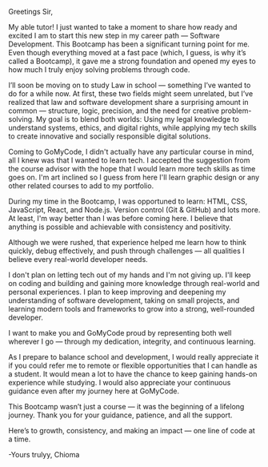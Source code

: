 Greetings Sir,

   My able tutor! I just wanted to take a moment to share how ready and excited I am to start this new step in my career path — Software Development. This Bootcamp has been a significant turning point for me. Even though everything moved at a fast pace (which, I guess, is why it’s called a Bootcamp), it gave me a strong foundation and opened my eyes to how much I truly enjoy solving problems through code.

  I’ll soon be moving on to study Law in school — something I’ve wanted to do for a while now.  At first, these two fields might seem unrelated, but I’ve realized that law and software development share a surprising amount in common — structure, logic, precision, and the need for creative problem-solving.
  My goal is to blend both worlds: Using my legal knowledge to understand systems, ethics, and digital rights, while applying my tech skills to create innovative and socially responsible digital solutions.
  
  Coming to GoMyCode, I didn't actually have any particular course in mind, all I knew was that I wanted to learn tech. I accepted the suggestion from the course advisor with the hope that I would learn more tech skills as time goes on. I'm art inclined so I guess from here I'll learn graphic design or any other related courses to add to my portfolio.

During my time in the Bootcamp, I was opportuned to learn: HTML, CSS, JavaScript, React, and Node.js. Version control (Git & GitHub) and lots more. At least, I'm way better than I was before coming here. I believe that anything is possible and achievable with consistency and positivity. 

Although we were rushed, that experience helped me learn how to think quickly, debug effectively, and push through challenges — all qualities I believe every real-world developer needs.

I don't plan on letting tech out of my hands and I'm not giving up. I'll keep on coding and building and gaining more knowledge through real-world and personal experiences. I plan to keep improving and deepening my understanding of software development, taking on small projects, and learning modern tools and frameworks to grow into a strong, well-rounded developer.

I want to make you and GoMyCode proud by representing both well wherever I go — through my dedication, integrity, and continuous learning.

As I prepare to balance school and development, I would really appreciate it if you could refer me to remote or flexible opportunities that I can handle as a student. It would mean a lot to have the chance to keep gaining hands-on experience while studying. I would also appreciate your continuous guidance even after my journey here at GoMyCode.

This Bootcamp wasn’t just a course — it was the beginning of a lifelong journey.
Thank you for your guidance, patience, and all the support.

Here’s to growth, consistency, and making an impact — one line of code at a time.

-Yours trulyy,
Chioma
